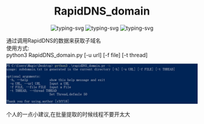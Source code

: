 ﻿<h1 align="center">RapidDNS_domain</h1>
 
 <p align="center">
 <img src="https://img.shields.io/badge/tools-subdomain-green" alt="typing-svg">
 <img src="https://img.shields.io/badge/language-python3-green" alt="typing-svg">
 <img src="https://img.shields.io/badge/author-y3ff18-green" alt="typing-svg">


 </p>

 通过调用RapidDNS的数据来获取子域名  
 使用方式:  
 python3 RapidDNS_domain.py [-u url] [-f file] [-t thread]
  
  ![image](https://github.com/y3ff18/RapidDNS_domain/blob/main/img/img.jpg)

  
    
个人的一点小建议,在批量提取的时候线程不要开太大
